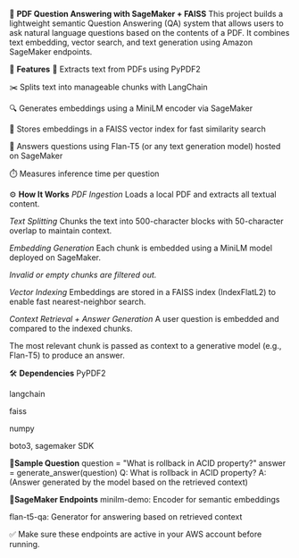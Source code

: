 🧠 **PDF Question Answering with SageMaker + FAISS**
This project builds a lightweight semantic Question Answering (QA) system that allows users to ask natural language questions based on the contents of a PDF. It combines text embedding, vector search, and text generation using Amazon SageMaker endpoints.

🚀 **Features**
📄 Extracts text from PDFs using PyPDF2

✂️ Splits text into manageable chunks with LangChain

🔍 Generates embeddings using a MiniLM encoder via SageMaker

🧠 Stores embeddings in a FAISS vector index for fast similarity search

🤖 Answers questions using Flan-T5 (or any text generation model) hosted on SageMaker

⏱️ Measures inference time per question

⚙️ **How It Works**
_PDF Ingestion_
Loads a local PDF and extracts all textual content.

_Text Splitting_
Chunks the text into 500-character blocks with 50-character overlap to maintain context.

_Embedding Generation_
Each chunk is embedded using a MiniLM model deployed on SageMaker.

_Invalid or empty chunks are filtered out._

_Vector Indexing_
Embeddings are stored in a FAISS index (IndexFlatL2) to enable fast nearest-neighbor search.

_Context Retrieval + Answer Generation_
A user question is embedded and compared to the indexed chunks.

The most relevant chunk is passed as context to a generative model (e.g., Flan-T5) to produce an answer.

🛠️ **Dependencies**
PyPDF2

langchain

faiss

numpy

boto3, sagemaker SDK

📝**Sample Question**
question = "What is rollback in ACID property?"
answer = generate_answer(question)
Q: What is rollback in ACID property?
A: (Answer generated by the model based on the retrieved context)

🧪**SageMaker Endpoints**
minilm-demo: Encoder for semantic embeddings

flan-t5-qa: Generator for answering based on retrieved context

✅ Make sure these endpoints are active in your AWS account before running.
